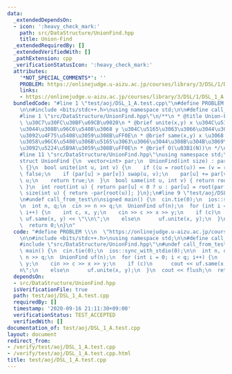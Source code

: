 ```yaml
---
data:
  _extendedDependsOn:
  - icon: ':heavy_check_mark:'
    path: src/DataStructure/UnionFind.hpp
    title: Union-Find
  _extendedRequiredBy: []
  _extendedVerifiedWith: []
  _pathExtension: cpp
  _verificationStatusIcon: ':heavy_check_mark:'
  attributes:
    '*NOT_SPECIAL_COMMENTS*': ''
    PROBLEM: https://onlinejudge.u-aizu.ac.jp/courses/library/3/DSL/1/DSL_1_A
    links:
    - https://onlinejudge.u-aizu.ac.jp/courses/library/3/DSL/1/DSL_1_A
  bundledCode: "#line 1 \"test/aoj/DSL_1_A.test.cpp\"\n#define PROBLEM \\\n  \"https://onlinejudge.u-aizu.ac.jp/courses/library/3/DSL/1/DSL_1_A\"\
    \n\n#include <bits/stdc++.h>\nusing namespace std;\n\n#define call_from_test\n\
    #line 1 \"src/DataStructure/UnionFind.hpp\"\n/**\n * @title Union-Find\n * @category\
    \ \u30C7\u30FC\u30BF\u69CB\u9020\n * @brief unite(x,y) x \u304C\u5165\u3063\u3066\
    \u3044\u308B\u96C6\u5408\u3068 y \u304C\u5165\u3063\u3066\u3044\u308B\u96C6\u5408\
    \u3092\u4F75\u5408\u3059\u308B\uFF0E\n * @brief same(x,y) x \u3068 y \u304C\u540C\
    \u3058\u96C6\u5408\u306B\u5165\u3063\u3066\u3044\u308B\u304B\u3069\u3046\u304B\
    \u3092\u5224\u5B9A\u3059\u308B\uFF0E\n * @brief O(\u03B1(N))\n */\n\n#ifndef call_from_test\n\
    #line 11 \"src/DataStructure/UnionFind.hpp\"\nusing namespace std;\n#endif\n\n\
    struct UnionFind {\n  vector<int> par;\n  UnionFind(int size) : par(size, -1)\
    \ {}\n  bool unite(int u, int v) {\n    if ((u = root(u)) == (v = root(v))) return\
    \ false;\n    if (par[u] > par[v]) swap(u, v);\n    par[u] += par[v], par[v] =\
    \ u;\n    return true;\n  }\n  bool same(int u, int v) { return root(u) == root(v);\
    \ }\n  int root(int u) { return par[u] < 0 ? u : par[u] = root(par[u]); }\n  int\
    \ size(int u) { return -par[root(u)]; }\n};\n#line 9 \"test/aoj/DSL_1_A.test.cpp\"\
    \n#undef call_from_test\n\nsigned main() {\n  cin.tie(0);\n  ios::sync_with_stdio(0);\n\
    \n  int n, q;\n  cin >> n >> q;\n  UnionFind uf(n);\n  for (int i = 0; i < q;\
    \ i++) {\n    int c, x, y;\n    cin >> c >> x >> y;\n    if (c)\n      cout <<\
    \ uf.same(x, y) << \"\\n\";\n    else\n      uf.unite(x, y);\n  }\n  cout << flush;\n\
    \  return 0;\n}\n"
  code: "#define PROBLEM \\\n  \"https://onlinejudge.u-aizu.ac.jp/courses/library/3/DSL/1/DSL_1_A\"\
    \n\n#include <bits/stdc++.h>\nusing namespace std;\n\n#define call_from_test\n\
    #include \"src/DataStructure/UnionFind.hpp\"\n#undef call_from_test\n\nsigned\
    \ main() {\n  cin.tie(0);\n  ios::sync_with_stdio(0);\n\n  int n, q;\n  cin >>\
    \ n >> q;\n  UnionFind uf(n);\n  for (int i = 0; i < q; i++) {\n    int c, x,\
    \ y;\n    cin >> c >> x >> y;\n    if (c)\n      cout << uf.same(x, y) << \"\\\
    n\";\n    else\n      uf.unite(x, y);\n  }\n  cout << flush;\n  return 0;\n}"
  dependsOn:
  - src/DataStructure/UnionFind.hpp
  isVerificationFile: true
  path: test/aoj/DSL_1_A.test.cpp
  requiredBy: []
  timestamp: '2020-09-16 21:11:30+09:00'
  verificationStatus: TEST_ACCEPTED
  verifiedWith: []
documentation_of: test/aoj/DSL_1_A.test.cpp
layout: document
redirect_from:
- /verify/test/aoj/DSL_1_A.test.cpp
- /verify/test/aoj/DSL_1_A.test.cpp.html
title: test/aoj/DSL_1_A.test.cpp
---
```

